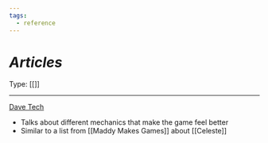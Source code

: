 ```yaml
---
tags:
  - reference
---
```

# _Articles_

Type: [[]]

----

[Dave Tech](http://www.davetech.co.uk/gamedevplatformer)
* Talks about different mechanics that make the game feel better
* Similar to a list from [[Maddy Makes Games]] about [[Celeste]]